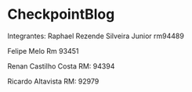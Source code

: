 # CheckpointBlog
 Integrantes:
Raphael Rezende Silveira Junior 
rm94489

Felipe Melo
Rm 93451

Renan Castilho Costa 
RM: 94394

Ricardo Altavista 
RM: 92979
